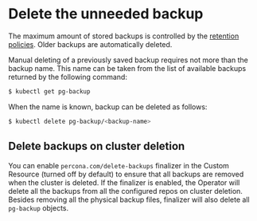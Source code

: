 # Delete the unneeded backup

The maximum amount of stored backups is controlled by the [retention policies](backup-retention.md).
Older backups are automatically deleted. 

Manual deleting of a previously saved backup requires not more than the backup
name. This name can be taken from the list of available backups returned
by the following command:

``` {.bash data-prompt="$" }
$ kubectl get pg-backup
```

When the name is known, backup can be deleted as follows:

``` {.bash data-prompt="$" }
$ kubectl delete pg-backup/<backup-name>
```

## Delete backups on cluster deletion

You can enable `percona.com/delete-backups` finalizer in the Custom Resource (turned off by default) to ensure that all backups are removed when the cluster is deleted.
If the finalizer is enabled, the Operator will delete all the backups from all the configured repos on cluster deletion. Besides removing all the physical backup files, finalizer will also delete all `pg-backup` objects.
